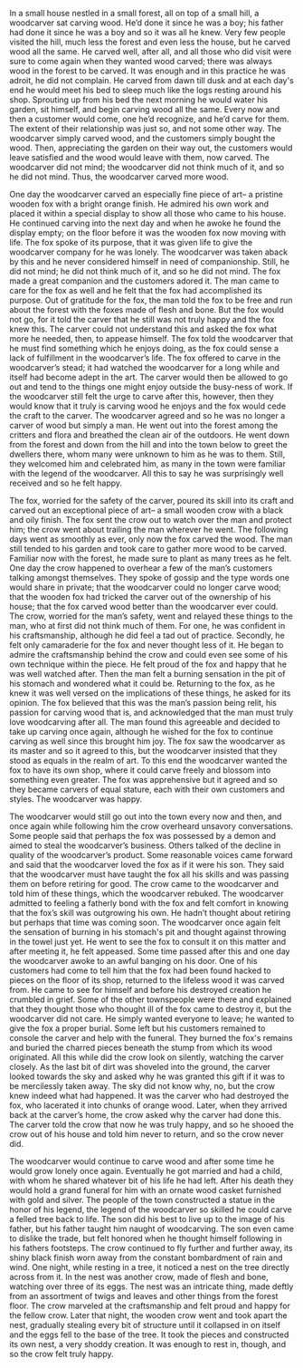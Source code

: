 
In a small house nestled in a small forest, all on top of a small hill, a woodcarver sat carving wood. He’d done it since he was a boy; his father had done it since he was a boy and so it was all he knew. Very few people visited the hill, much less the forest and even less the house, but he carved wood all the same. He carved well, after all, and all those who did visit were sure to come again when they wanted wood carved; there was always wood in the forest to be carved. It was enough and in this practice he was adroit, he did not complain. He carved from dawn till dusk and at each day's end he would meet his bed to sleep much like the logs resting around his shop. Sprouting up from his bed the next morning he would water his garden, sit himself, and begin carving wood all the same. Every now and then a customer would come, one he’d recognize, and he’d carve for them. The extent of their relationship was just so, and not some other way. The woodcarver simply carved wood, and the customers simply bought the wood. Then, appreciating the garden on their way out, the customers would leave satisfied and the wood would leave with them, now carved. The woodcarver did not mind; the woodcarver did not think much of it, and so he did not mind. Thus, the woodcarver carved more wood. 

One day the woodcarver carved an especially fine piece of art– a pristine wooden fox with a bright orange finish. He admired his own work and placed it within a special display to show all those who came to his house. He continued carving into the next day and when he awoke he found the display empty; on the floor before it was the wooden fox now moving with life. The fox spoke of its purpose, that it was given life to give the woodcarver company for he was lonely. The woodcarver was taken aback by this and he never considered himself in need of companionship. Still, he did not mind; he did not think much of it, and so he did not mind. The fox made a great companion and the customers adored it. The man came to care for the fox as well and he felt that the fox had accomplished its purpose. Out of gratitude for the fox, the man told the fox to be free and run about the forest with the foxes made of flesh and bone. But the fox would not go, for it told the carver that he still was not truly happy and the fox knew this. The carver could not understand this and asked the fox what more he needed, then, to appease himself. The fox told the woodcarver that he must find something which he enjoys doing, as the fox could sense a lack of fulfillment in the woodcarver’s life. The fox offered to carve in the woodcarver’s stead; it had watched the woodcarver for a long while and itself had become adept in the art. The carver would then be allowed to go out and tend to the things one might enjoy outside the busy-ness of work. If the woodcarver still felt the urge to carve after this, however, then they would know that it truly is carving wood he enjoys and the fox would cede the craft to the carver. The woodcarver agreed and so he was no longer a carver of wood but simply a man. He went out into the forest among the critters and flora and breathed the clean air of the outdoors. He went down from the forest and down from the hill and into the town below to greet the dwellers there, whom many were unknown to him as he was to them. Still, they welcomed him and celebrated him, as many in the town were familiar with the legend of the woodcarver. All this to say he was surprisingly well received and so he felt happy. 

The fox, worried for the safety of the carver, poured its skill into its craft and carved out an exceptional piece of art– a small wooden crow with a black and oily finish. The fox sent the crow out to watch over the man and protect him; the crow went about trailing the man wherever he went. The following days went as smoothly as ever, only now the fox carved the wood. The man still tended to his garden and took care to gather more wood to be carved. Familiar now with the forest, he made sure to plant as many trees as he felt. One day the crow happened to overhear a few of the man’s customers talking amongst themselves. They spoke of gossip and the type words one would share in private; that the woodcarver could no longer carve wood; that the wooden fox had tricked the carver out of the ownership of his house; that the fox carved wood better than the woodcarver ever could. The crow, worried for the man’s safety, went and relayed these things to the man, who at first did not think much of them. For one, he was confident in his craftsmanship, although he did feel a tad out of practice. Secondly, he felt only camaraderie for the fox and never thought less of it. He began to admire the craftsmanship behind the crow and could even see some of his own technique within the piece. He felt proud of the fox and happy that he was well watched after. Then the man felt a burning sensation in the pit of his stomach and wondered what it could be. Returning to the fox, as he knew it was well versed on the implications of these things, he asked for its opinion. The fox believed that this was the man’s passion being relit, his passion for carving wood that is, and acknowledged that the man must truly love woodcarving after all. The man found this agreeable and decided to take up carving once again, although he wished for the fox to continue carving as well since this brought him joy. The fox saw the woodcarver as its master and so it agreed to this, but the woodcarver insisted that they stood as equals in the realm of art. To this end the woodcarver wanted the fox to have its own shop, where it could carve freely and blossom into something even greater. The fox was apprehensive but it agreed and so they became carvers of equal stature, each with their own customers and styles. The woodcarver was happy.

The woodcarver would still go out into the town every now and then, and once again while following him the crow overheard unsavory conversations. Some people said that perhaps the fox was possessed by a demon and aimed to steal the woodcarver’s business. Others talked of the decline in quality of the woodcarver’s product. Some reasonable voices came forward and said that the woodcarver loved the fox as if it were his son. They said that the woodcarver must have taught the fox all his skills and was passing them on before retiring for good. The crow came to the woodcarver and told him of these things, which the woodcarver rebuked. The woodcarver admitted to feeling a fatherly bond with the fox and felt comfort in knowing that the fox’s skill was outgrowing his own. He hadn’t thought about retiring but perhaps that time was coming soon. The woodcarver once again felt the sensation of burning in his stomach's pit and thought against throwing in the towel just yet. He went to see the fox to consult it on this matter and after meeting it, he felt appeased. Some time passed after this and one day the woodcarver awoke to an awful banging on his door. One of his customers had come to tell him that the fox had been found hacked to pieces on the floor of its shop, returned to the lifeless wood it was carved from. He came to see for himself and before his destroyed creation he crumbled in grief. Some of the other townspeople were there and explained that they thought those who thought ill of the fox came to destroy it, but the woodcarver did not care. He simply wanted everyone to leave; he wanted to give the fox a proper burial. Some left but his customers remained to console the carver and help with the funeral. They burned the fox's remains and buried the charred pieces beneath the stump from which its wood originated. All this while did the crow look on silently, watching the carver closely. As the last bit of dirt was shoveled into the ground, the carver looked towards the sky and asked why he was granted this gift if it was to be mercilessly taken away. The sky did not know why, no, but the crow knew indeed what had happened. It was the carver who had destroyed the fox, who lacerated it into chunks of orange wood. Later, when they arrived back at the carver’s home, the crow asked why the carver had done this. The carver told the crow that now he was truly happy, and so he shooed the crow out of his house and told him never to return, and so the crow never did.

 The woodcarver would continue to carve wood and after some time he would grow lonely once again. Eventually he got married and had a child, with whom he shared whatever bit of his life he had left. After his death they would hold a grand funeral for him with an ornate wood casket furnished with gold and silver. The people of the town constructed a statue in the honor of his legend, the legend of the woodcarver so skilled he could carve a felled tree back to life. The son did his best to live up to the image of his father, but his father taught him naught of woodcarving. The son even came to dislike the trade, but felt honored when he thought himself following in his fathers footsteps. The crow continued to fly further and further away, its shiny black finish worn away from the constant bombardment of rain and wind. One night, while resting in a tree, it noticed a nest on the tree directly across from it. In the nest was another crow, made of flesh and bone, watching over three of its eggs. The nest was an intricate thing, made deftly from an assortment of twigs and leaves and other things from the forest floor. The crow marveled at the craftsmanship and felt proud and happy for the fellow crow. Later that night, the wooden crow went and took apart the nest, gradually stealing every bit of structure until it collapsed in on itself and the eggs fell to the base of the tree. It took the pieces and constructed its own nest, a very shoddy creation. It was enough to rest in, though, and so the crow felt truly happy. 
